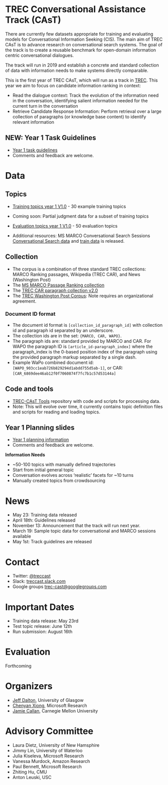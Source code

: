 # TREC Conversational Assistance Track (CAsT) 

There are currently few datasets appropriate for training and evaluating models for Conversational Information Seeking (CIS). The main aim of TREC CAsT is to advance research on conversational search systems. The goal of the track is to create a reusable benchmark for open-domain information centric conversational dialogues. 

The track will run in 2019 and establish a concrete and standard collection of data with information needs to make systems directly comparable. 

This is the first year of TREC CAsT, which will run as a track in [TREC](https://trec.nist.gov/). This year we aim to focus on candidate information ranking in context:
* Read the dialogue context: Track the evolution of the information need in the conversation, identifying salient information needed for the current turn in the conversation
* Retrieve Candidate Response Information: Perform retrieval over a large collection of paragraphs (or knowledge base content) to identify relevant information

## NEW: Year 1 Task Guidelines
* [Year 1 task guidelines](https://docs.google.com/document/d/1SH6UdZ9xQUZzhxnCzlsJvXtPEUCuiow5MXlrsA22pKs/edit?usp=sharing)
* Comments and feedback are welcome.

# Data

## Topics
 * [Training topics year 1 V1.0](./2019/data/training/) - 30 example training topics
  * Coming soon: Partial judgment data for a subset of training topics

 * [Evaluation topics year 1 V1.0](./2019/data/evaluation/) - 50 evaluation topics
 
 * Additional resources: MS MARCO Conversational Search Sessions  [Conversational Search data](https://github.com/microsoft/MSMARCO-Conversational-Search) and [train data](https://msmarco.blob.core.windows.net/conversationalsearch/ann_session_train.tar.gz) is released.

## Collection
 * The corpus is a combination of three standard TREC collections: MARCO Ranking passages, Wikipedia (TREC CAR), and News (Washington Post)
 * The [MS MARCO Passage Ranking collection](https://msmarco.blob.core.windows.net/msmarcoranking/collection.tar.gz)
 * The [TREC CAR paragraph collection v2.0](http://trec-car.cs.unh.edu/datareleases/v2.0/paragraphCorpus.v2.0.tar.xz)
 * The [TREC Washington Post Corpus](https://trec.nist.gov/data/wapost/): Note requires an organizational agreement.
  
### Document ID format
 * The document id format is `[collection_id_paragraph_id]` with collection id and paragraph id separated by an underscore.
 * The collection ids are in the set: `{MARCO, CAR, WAPO}`. 
 * The paragraph ids are: standard provided by MARCO and CAR. For WAPO the paragraph ID is `[article_id-paragraph_index]` where the paragraph_index is the 0-based position index of the paragraph using the provided paragraph markup separated by a single dash. 
 * Example WaPo combined document id: `[WAPO_903cc1eab726b829294d1abdd755d5ab-1]`, or CAR: `[CAR_6869dee46ab12f0f7060874f7fc7b1c57d53144a]`
 

## Code and tools
* [TREC-CAsT Tools](https://github.com/gla-ial/trec-cast-tools) repository with code and scripts for processing data. 
* Note: This will evolve over time, it currently contains topic definition files and scripts for reading and loading topics. 

## Year 1 Planning slides 
* [Year 1 planning information](https://docs.google.com/presentation/d/1z053BrUeozwTtDEimX4t1ik0Mc5eTl5rTct53mAKd4s/edit?usp=sharing)
* Comments and feedback are welcome.

**Information Needs**
* ~50-100 topics with manually defined trajectories
* Start from initial general topic
* Conversation evolves across ‘realistic’ facets for ~10 turns 
* Manually created topics from crowdsourcing

# News
 - May 23: Training data released
 - April 18th: Guidelines released
 - November 13: Announcement that the track will run next year. 
 - March 19: Sample topic data for conversational and MARCO sessions available
 - May 1st: Track guidelines are released


# Contact
* Twitter: [@treccast](https://twitter.com/treccast)
* Slack: [treccast.slack.com](https://join.slack.com/t/treccast/shared_invite/enQtNDgwOTE0NTY3MDQyLTljNTM0YmZmYzY0NzJiODNiYWYyMmZjMGRmZTNlNTZlZGVhY2JiNzlkMjc0ODc3NjU0NzkzMTlhYzFmNWFkNTk)
* Google groups [trec-cast@googlegroups.com](https://groups.google.com/forum/#!forum/trec-cast)

# Important Dates
* Training data release: May 23rd
* Test topic release: June 12th
* Run submission: August 16th


# Evaluation 
Forthcoming

# Organizers
 * [Jeff Dalton](http://www.dcs.gla.ac.uk/~jeff/), University of Glasgow
 * [Chenyan Xiong](https://www.linkedin.com/in/chenyan-xiong-4a103257/), Microsoft Research
 * [Jamie Callan](http://www.cs.cmu.edu/~callan/), Carnegie Mellon University
 
# Advisory Committee
  * Laura Dietz, University of New Hamsphire
  * Jimmy Lin, University of Waterloo
  * Julia Kiseleva, Microsoft Research
  * Vanessa Murdock, Amazon Research
  * Paul Bennett, Microsoft Research
  * Zhiting Hu, CMU
  * Anton Leuski, USC

